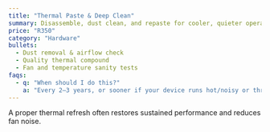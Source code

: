 ```yaml
---
title: "Thermal Paste & Deep Clean"
summary: Disassemble, dust clean, and repaste for cooler, quieter operation.
price: "R350"
category: "Hardware"
bullets:
  - Dust removal & airflow check
  - Quality thermal compound
  - Fan and temperature sanity tests
faqs:
  - q: "When should I do this?"
    a: "Every 2–3 years, or sooner if your device runs hot/noisy or throttles."
---
```

A proper thermal refresh often restores sustained performance and reduces fan noise.
